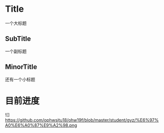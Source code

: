 # Title
一个大标题
## SubTitle
一个副标题
## MinorTitle
还有一个小标题
# 目前进度
![] https://github.com/ophwsjtu18/ohw19f/blob/master/student/gyz/%E6%97%A0%E6%A0%87%E9%A2%98.png
